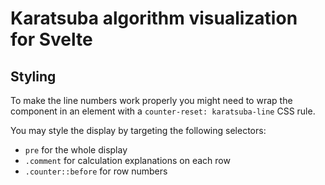 # Karatsuba algorithm visualization for Svelte

## Styling

To make the line numbers work properly you might need to wrap the component in
an element with a `counter-reset: karatsuba-line` CSS rule.

You may style the display by targeting the following selectors:

- `pre` for the whole display
- `.comment` for calculation explanations on each row
- `.counter::before` for row numbers
